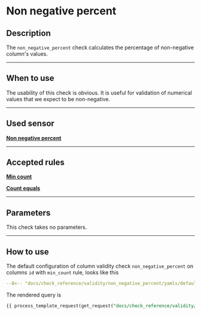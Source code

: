 # Non negative percent
## Description
The `non_negative_percent` check calculates the percentage of non-negative column's values.
___
## When to use
The usability of this check is obvious. It is useful for validation of numerical values that we expect to be 
non-negative.
___
## Used sensor
[__Non negative percent__](/sensor_reference/validity/non_negative_percent/non_negative_percent/)
___
## Accepted rules
[__Min count__](/rule_reference/comparison/min_count/)

[__Count equals__](/rule_reference/comparison/count_equals/)
___
## Parameters
This check takes no parameters.

___
## How to use
The default configuration of column validity check `non_negative_percent` on columns `id` with `min_count` rule, looks like this
```yaml hl_lines="16-28" linenums="1"
--8<-- "docs/check_reference/validity/non_negative_percent/yamls/default.yaml"
```
The rendered query is
```SQL
{{ process_template_request(get_request("docs/check_reference/validity/non_negative_percent/requests/default.json")) }}
```

